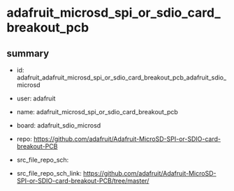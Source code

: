 # adafruit_microsd_spi_or_sdio_card_breakout_pcb
 
## summary 
* id: adafruit_adafruit_microsd_spi_or_sdio_card_breakout_pcb_adafruit_sdio_microsd
* user: adafruit
* name: adafruit_microsd_spi_or_sdio_card_breakout_pcb
* board: adafruit_sdio_microsd
* repo: https://github.com/adafruit/Adafruit-MicroSD-SPI-or-SDIO-card-breakout-PCB



* src_file_repo_sch: 
* src_file_repo_sch_link: https://github.com/adafruit/Adafruit-MicroSD-SPI-or-SDIO-card-breakout-PCB/tree/master/




